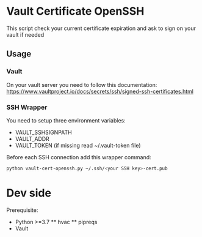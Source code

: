 # Vault Certificate OpenSSH

This script check your current certificate expiration and ask to sign on your vault if needed

## Usage

### Vault

On your vault server you need to follow this documentation: https://www.vaultproject.io/docs/secrets/ssh/signed-ssh-certificates.html

### SSH Wrapper

You need to setup three environment variables:
* VAULT_SSHSIGNPATH
* VAULT_ADDR
* VAULT_TOKEN (if missing read ~/.vault-token file)

Before each SSH connection add this wrapper command: 
```bash
python vault-cert-openssh.py ~/.ssh/<your SSH key>-cert.pub
```

# Dev side

Prerequisite:
* Python >=3.7
** hvac
** pipreqs
* Vault